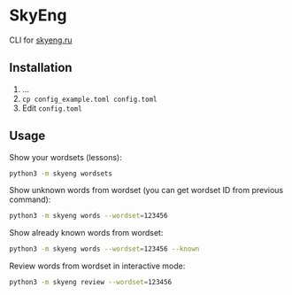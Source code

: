 # SkyEng

CLI for [skyeng.ru](https://skyeng.ru/)

## Installation

1. ...
1. `cp config_example.toml config.toml`
1. Edit `config.toml`

## Usage

Show your wordsets (lessons):

```bash
python3 -m skyeng wordsets
```

Show unknown words from wordset (you can get wordset ID from previous command):

```bash
python3 -m skyeng words --wordset=123456
```

Show already known words from wordset:

```bash
python3 -m skyeng words --wordset=123456 --known
```

Review words from wordset in interactive mode:

```bash
python3 -m skyeng review --wordset=123456
```
